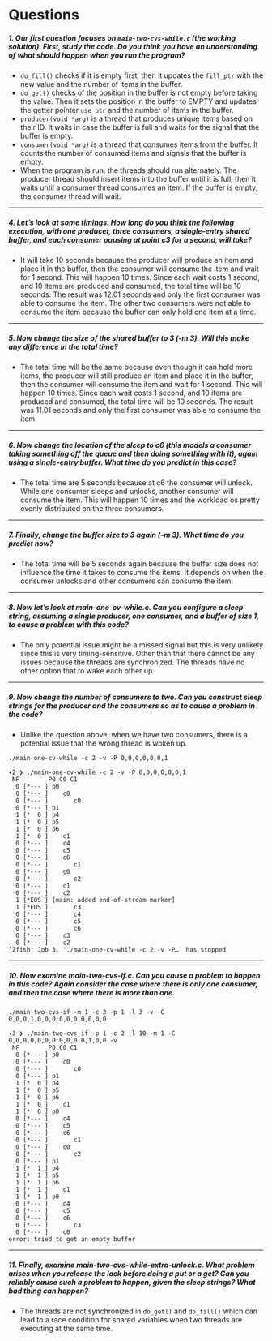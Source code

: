 # Questions

##### 1. Our first question focuses on `main-two-cvs-while.c` (the working solution). First, study the code. Do you think you have an understanding of what should happen when you run the program?

- `do_fill()` checks if it is empty first, then it updates the `fill_ptr` with the new value and the number of items in the buffer.
- `do_get()` checks of the position in the buffer is not empty before taking the value. Then it sets the position in the buffer to EMPTY and updates the getter pointer `use_ptr` and the number of items in the buffer.
- `producer(void *arg)` is a thread that produces unique items based on their ID. It waits in case the buffer is full and waits for the signal that the buffer is empty.
- `consumer(void *arg)` is a thread that consumes items from the buffer. It counts the number of consumed items and signals that the buffer is empty.
- When the program is run, the threads should run alternately. The producer thread should insert items into the buffer until it is full, then it waits until a consumer thread consumes an item. If the buffer is empty, the consumer thread will wait.

---

##### 4. Let’s look at some timings. How long do you think the following execution, with one producer, three consumers, a single-entry shared buffer, and each consumer pausing at point c3 for a second, will take?

- It will take 10 seconds because the producer will produce an item and place it in the buffer, then the consumer will consume the item and wait for 1 second. This will happen 10 times. Since each wait costs 1 second, and 10 items are produced and consumed, the total time will be 10 seconds. The result was 12.01 seconds and only the first consumer was able to consume the item. The other two consumers were not able to consume the item because the buffer can only hold one item at a time.

---

##### 5. Now change the size of the shared buffer to 3 (-m 3). Will this make any difference in the total time?

- The total time will be the same because even though it can hold more items, the producer will still produce an item and place it in the buffer, then the consumer will consume the item and wait for 1 second. This will happen 10 times. Since each wait costs 1 second, and 10 items are produced and consumed, the total time will be 10 seconds. The result was 11.01 seconds and only the first consumer was able to consume the item.

---

##### 6. Now change the location of the sleep to c6 (this models a consumer taking something off the queue and then doing something with it), again using a single-entry buffer. What time do you predict in this case?

- The total time are 5 seconds because at c6 the consumer will unlock. While one consumer sleeps and unlocks, another consumer will consume the item. This will happen 10 times and the workload os pretty evenly distributed on the three consumers.

---

##### 7. Finally, change the buffer size to 3 again (-m 3). What time do you predict now?

- The total time will be 5 seconds again because the buffer size does not influence the time it takes to consume the items. It depends on when the consumer unlocks and other consumers can consume the item.

---

##### 8. Now let’s look at main-one-cv-while.c. Can you configure a sleep string, assuming a single producer, one consumer, and a buffer of size 1, to cause a problem with this code?

- The only potential issue might be a missed signal but this is very unlikely since this is very timing-sensitive. Other than that there cannot be any issues because the threads are synchronized. The threads have no other option that to wake each other up.

---

##### 9. Now change the number of consumers to two. Can you construct sleep strings for the producer and the consumers so as to cause a problem in the code?

- Unlike the question above, when we have two consumers, there is a potential issue that the wrong thread is woken up. 

`./main-one-cv-while -c 2 -v -P 0,0,0,0,0,0,1`

```fish
✦2 ❯ ./main-one-cv-while -c 2 -v -P 0,0,0,0,0,0,1
 NF        P0 C0 C1 
  0 [*--- ] p0
  0 [*--- ]    c0
  0 [*--- ]       c0
  0 [*--- ] p1
  1 [*  0 ] p4
  1 [*  0 ] p5
  1 [*  0 ] p6
  1 [*  0 ]    c1
  0 [*--- ]    c4
  0 [*--- ]    c5
  0 [*--- ]    c6
  0 [*--- ]       c1
  0 [*--- ]    c0
  0 [*--- ]       c2
  0 [*--- ]    c1
  0 [*--- ]    c2
  1 [*EOS ] [main: added end-of-stream marker]
  1 [*EOS ]       c3
  0 [*--- ]       c4
  0 [*--- ]       c5
  0 [*--- ]       c6
  0 [*--- ]    c3
  0 [*--- ]    c2
^Zfish: Job 3, './main-one-cv-while -c 2 -v -P…' has stopped
```

---

##### 10. Now examine main-two-cvs-if.c. Can you cause a problem to happen in this code? Again consider the case where there is only one consumer, and then the case where there is more than one.

`./main-two-cvs-if -m 1 -c 2 -p 1 -l 3 -v -C 0,0,0,1,0,0,0:0,0,0,0,0,0,0`

```fish
✦3 ❯ ./main-two-cvs-if -p 1 -c 2 -l 10 -m 1 -C 0,0,0,0,0,0,0:0,0,0,0,1,0,0 -v
 NF        P0 C0 C1 
  0 [*--- ] p0
  0 [*--- ]    c0
  0 [*--- ]       c0
  0 [*--- ] p1
  1 [*  0 ] p4
  1 [*  0 ] p5
  1 [*  0 ] p6
  1 [*  0 ]    c1
  1 [*  0 ] p0
  0 [*--- ]    c4
  0 [*--- ]    c5
  0 [*--- ]    c6
  0 [*--- ]       c1
  0 [*--- ]    c0
  0 [*--- ]       c2
  0 [*--- ] p1
  1 [*  1 ] p4
  1 [*  1 ] p5
  1 [*  1 ] p6
  1 [*  1 ]    c1
  1 [*  1 ] p0
  0 [*--- ]    c4
  0 [*--- ]    c5
  0 [*--- ]    c6
  0 [*--- ]       c3
  0 [*--- ]    c0
error: tried to get an empty buffer
```

---

##### 11. Finally, examine main-two-cvs-while-extra-unlock.c. What problem arises when you release the lock before doing a put or a get? Can you reliably cause such a problem to happen, given the sleep strings? What bad thing can happen?

- The threads are not synchronized in `do_get()` and `do_fill()` which can lead to a race condition for shared variables when two threads are executing at the same time.
